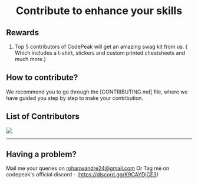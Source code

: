 <h1 align='center'>Contribute to enhance your skills</h1>


## Rewards

1. Top 5 contributors of CodePeak will get an amazing swag kit from us. ( Which includes a t-shirt, stickers and custom printed cheatsheets and much more.)

## How to contribute?

We recommend you to go through the [CONTRIBUTING.md] file, where we have guided you step by step to make your contribution.

## List of Contributors

<a href="https://github.com/rohan9024/ecommerce/graphs/contributors">
  <img src="https://contrib.rocks/image?repo=rohan9024/ecommerce" />
</a>

---

## Having a problem?

Mail me your queries on rohanwandre24@gmail.com
Or Tag me on codepeak's official discord - (https://discord.gg/K9CAYDjCE3)
